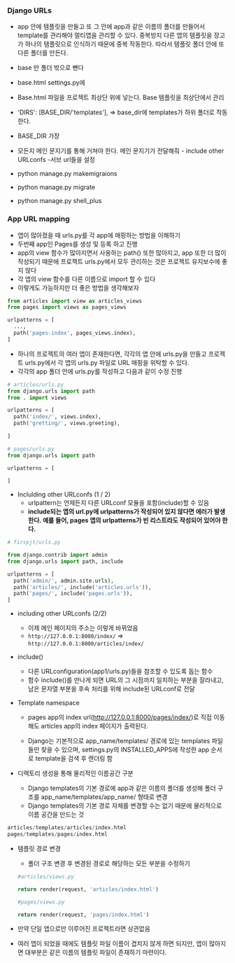 ### Django URLs

- app 안에 템플릿을 만들고 또 그 안에 app과 같은 이름의 폴더를 만들어서 template를 관리해야 멀티앱을 관리할 수 있다. 중복방지 다른 앱의 템플릿을 장고가 하나의 템플릿으로 인식하기 때문에 중복 작동한다. 따라서 템플릿 폴더 안에 또 다른 폴더를 만든다.

- base 만 폴더 밖으로 뺸다

- base.html settings.py에  

- Base.html 파일을 프로젝트 최상단 위에 넣는다. Base 템플릿을 최상단에서 관리 
- 'DIRS': [BASE_DIR/'templates'], => base_dir에 templates가 하위 폴더로 작동한다. 
- BASE_DIR 가장 

- 모든지 메인 문지기를 통해 거쳐야 한다. 메인 문지기가 전달해줘 - include other URLconfs -서브 url들을 설정

- python manage.py makemigraions
- python manage.py migrate

- python manage.py shell_plus





### App URL mapping

- 앱이 많아졌을 때 urls.py를 각 app에 매핑하는 방법을 이해하기
- 두번째 app인 Pages를 생성 및 등록 하고 진행
- app의 view 함수가 많아지면서 사용하는 path() 또한 많아지고, app 또한 더 많이 작성되기 때문에 프로젝트 urls.py에서 모두 관리하는 것은 프로젝트 유지보수에 좋지 않다
- 각 앱의 view 함수를 다른 이름으로 import 할 수 있다
- 이렇게도 가능하지만 더 좋은 방법을 생각해보자

```python
from articles import view as articles_views
from pages import views as pages_views

urlpatterns = [
  ...,
  path('pages-index', pages_views.index),
]
```

- 하나의 프로젝트의 여러 앱이 존재한다면, 각각의 앱 안에 urls.py을 만들고 프로젝트 urls.py에서 각 앱의 urls.py 파일로 URL 매핑을 위탁할 수 있다.
- 각각의 app 폴더 안에 urls.py를 작성하고 다음과 같이 수정 진행

```python
# articles/urls.py
from django.urls import path
from . import views

urlpatterns = [
  path('index/', views.index),
  path('gretting/', views.greeting),
  
]
```

```python
# pages/urls.py
from django.urls import path

urlpatterns = [
  
]
```

- Inclulding other URLconfs (1 / 2)
  - urlpattern는 언제든지 다른 URLconf 모듈을 포함(include)할 수 있음
  - **include되는 앱의 url.py에 urlpatterns가 작성되어 있지 않다면 에러가 발생한다. 예를 들어, pages 앱의 urlpatterns가 빈 리스트라도 작성되어 있어야 한다.**

```python
# firspjt/urls.py

from django.contrib import admin
from django.urls import path, include

urlpatterns = [
  path('admin/', admin.site.urls),
  path('articles/', include('articles.urls')),
  path('pages/', include('pages.urls')),
]
```



- including other URLconfs (2/2)
  - 이제 메인 페이지의 주소는 이렇게 바뀌었음
  - `http://127.0.0.1:8000/index/` => `http://127.0.0.1:8000/articles/index/`

- include()
  - 다른 URLconfiguration(app1/urls.py)들을 참조할 수 있도록 돕는 함수
  - 함수 include()를 만나게 되면 URL의 그 시점까지 일치하는 부분을 잘라내고, 남은 문자열 부분을 후속 처리를 위해 include된 URLconf로 전달

- Template namespace

  - pages app의 index url(http://127.0.0.1:8000/pages/index/)로 직접 이동해도 articles app의 index 페이지가 출력된다. 

  - Django는 기본적으로 app_name/templates/ 경로에 있는 templates 파일들만 찾을 수 있으며, settings.py의 INSTALLED_APPS에 작성한 app 순서로 template을 검색 후 렌더링 함

- 디렉토리 생성을 통해 물리적인 이름공간 구분

  - Django templates의 기본 경로에 app과 같은 이름의 폴더를 생성해 폴더 구조를 app_name/templates/app_name/ 형태로 변경
  - Django templates의 기본 경로 자체를 변경할 수는 없기 때문에 물리적으로 이름 공간을 만드는 것 

```python
articles/templates/articles/index.html
pages/templates/pages/index.html
```

- 템플릿 경로 변경

  - 폴더 구조 변경 후 변경된 경로로 해당하는 모든 부분을 수정하기

  ```python
  #articles/views.py
  
  return render(request, 'articles/index.html')
  
  #pages/views.py
  
  return render(request, 'pages/index.html')
  ```

  

- 만약 단일 앱으로만 이루어진 프로젝트라면 상관없음
- 여러 앱이 되었을 때에도 템플릿 파일 이름이 겹치지 않게 하면 되지만, 앱이 많아지면 대부분은 같은 이름의 템플릿 파일이 존재하기 마련이다.